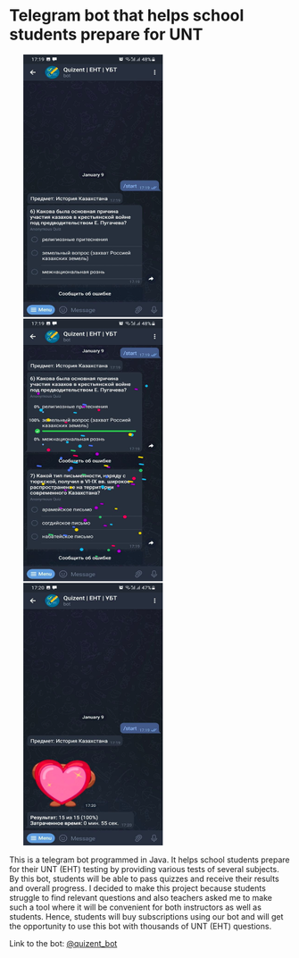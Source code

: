 # Telegram bot that helps school students prepare for UNT

<p>
<img src="https://github.com/meirbnb/quizent-bot/blob/main/screenshots/Image4.png" data-canonical-src="https://github.com/meirbnb/quizent-bot/blob/main/screenshots/Image4.png" width = "250" height = "470" hspace = "25"/>

<img src="https://github.com/meirbnb/quizent-bot/blob/main/screenshots/Image5.png" data-canonical-src="https://github.com/meirbnb/quizent-bot/blob/main/screenshots/Image5.png" width = "250" height = "470" hspace = "25"/>
 
<img src="https://github.com/meirbnb/quizent-bot/blob/main/screenshots/Image6.png" data-canonical-src="https://github.com/meirbnb/quizent-bot/blob/main/screenshots/Image6.png" width = "250" height = "470" hspace = "25"/>
</p>

This is a telegram bot programmed in Java. It helps school
students prepare for their UNT (EHT) testing by providing various tests of several subjects. By this
bot, students will be able to pass quizzes and receive their results and overall progress. I decided
to make this project because students struggle to find relevant questions and also teachers asked me
to make such a tool where it will be convenient for both instructors as well as students. Hence, students 
will buy subscriptions using our bot and will get the opportunity to use this bot with thousands of UNT (EHT) questions.

Link to the bot: [@quizent_bot](https://t.me/quizent_bot)
